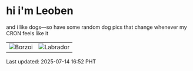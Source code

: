 # hi i'm Leoben

and i like dogs—so have some random dog pics that change whenever my CRON feels like it

|  |  |
|--------|----------|
| ![Borzoi](https://random-dog-vercel.vercel.app/api/random-borzoi?v=1752483124) | ![Labrador](https://random-dog-vercel.vercel.app/api/random-labrador?v=1752483124) |

Last updated: 2025-07-14 16:52 PHT
